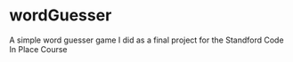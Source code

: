 # wordGuesser
A simple word guesser game I did as a final project for the Standford Code In Place Course

